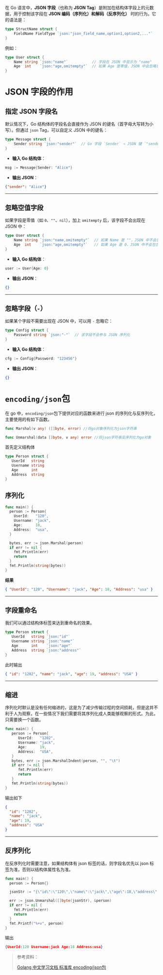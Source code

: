在 Go 语言中，**JSON 字段**（也称为 **JSON Tag**）是附加在结构体字段上的元数据，用于控制该字段在 **JSON 编码（序列化）和解码（反序列化）** 时的行为。它的语法是：

```go
type StructName struct {
    FieldName FieldType `json:"json_field_name,option1,option2,..."`
}
```

例如：

```go
type User struct {
    Name string `json:"name"`           // 字段在 JSON 中显示为 "name"
    Age  int    `json:"age,omitempty"`  // 如果 Age 是零值，JSON 中会忽略它
}
```

# JSON 字段的作用

## 指定 JSON 字段名

默认情况下，Go 结构体的字段名会直接作为 JSON 的键名（首字母大写转为小写）。但通过 `json` Tag，可以自定义 JSON 中的键名：

```go
type Message struct {
    Sender string `json:"sender"`  // Go 字段 `Sender` → JSON 键 `"sender"`
}
```

- **输入 Go 结构体**：

```go
msg := Message{Sender: "Alice"}
```

- **输出 JSON**：

```json
{"sender": "Alice"}
```

---

## 忽略空值字段

如果字段是零值（如 `0`、`""`、`nil`），加上 `omitempty` 后，该字段不会出现在 JSON 中：

```go
type User struct {
    Name string `json:"name,omitempty"`  // 如果 Name 是 ""，JSON 中不会包含该字段
    Age  int    `json:"age,omitempty"`   // 如果 Age 是 0，JSON 中不会包含该字段
}
```

- **输入 Go 结构体**：

```go
user := User{Age: 0}
```

- **输出 JSON**：

```json
{}
```

---

## 忽略字段（`-`）

如果某个字段不需要出现在 JSON 中，可以用 `-` 忽略它：

```go
type Config struct {
    Password string `json:"-"`  // 该字段不会参与 JSON 序列化
}
```

- **输入 Go 结构体**：

```go
cfg := Config{Password: "123456"}
```

- **输出 JSON**：

```json
{}
```

# `encoding/json`包

在 go 中，`encoding/json`包下提供对应的函数来进行 json 的序列化与反序列化，主要使用的有如下函数。

```go
func Marshal(v any) ([]byte, error) //将go对象序列化为json字符串

func Unmarshal(data []byte, v any) error //将json字符串反序列化为go对象
```

首先定义结构体

```go
type Person struct {
   UserId   string
   Username string
   Age      int
   Address  string
}
```

## 序列化

```go
func main() {
  person := Person{
    UserId:   "120",
    Username: "jack",
    Age:      18,
    Address:  "usa",
  }

  bytes, err := json.Marshal(person)
  if err != nil {
    fmt.Println(err)
    return
  }
  fmt.Println(string(bytes))
}
```

**结果**

```json
{ "UserId": "120", "Username": "jack", "Age": 18, "Address": "usa" }
```

---

## 字段重命名

我们可以通过结构体标签来达到重命名的效果。

```go
type Person struct {
   UserId   string `json:"id"`
   Username string `json:"name"`
   Age      int    `json:"age"`
   Address  string `json:"address"`
}
```

此时输出

```json
{ "id": "1202", "name": "jack", "age": 19, "address": "USA" }
```

----

## 缩进

序列化时默认是没有任何缩进的，这是为了减少传输过程的空间损耗，但是这并不利于人为观察，在一些情况下我们需要将其序列化成人类能够观察的形式。为此，只需要换一个函数。

```go
func main() {
   person := Person{
      UserId:   "1202",
      Username: "jack",
      Age:      19,
      Address:  "USA",
   }
   bytes, err := json.MarshalIndent(person, "", "\t")
   if err != nil {
      fmt.Println(err)
      return
   }
   fmt.Println(string(bytes))
}
```

输出如下

```json
{
  "id": "1202",
  "name": "jack",
  "age": 19,
  "address": "USA"
}
```

---

## 反序列化

在反序列化时需要注意，如果结构体有 json 标签的话，则字段名优先以 json 标签为准，否则以结构体属性名为准。

```go
func main() {
  person := Person{}

  jsonStr := "{\"id\":\"120\",\"name\":\"jack\",\"age\":18,\"address\":\"usa\"}\n"

  err := json.Unmarshal([]byte(jsonStr), &person)
  if err != nil {
    fmt.Println(err)
    return
  }
  fmt.Printf("%+v", person)
}
```

输出

```json
{UserId:120 Username:jack Age:18 Address:usa}
```

> 参考资料：
>
> [Golang 中文学习文档 标准库 encoding/json包](https://golang.halfiisland.com/essential/std/encode.html#json)

